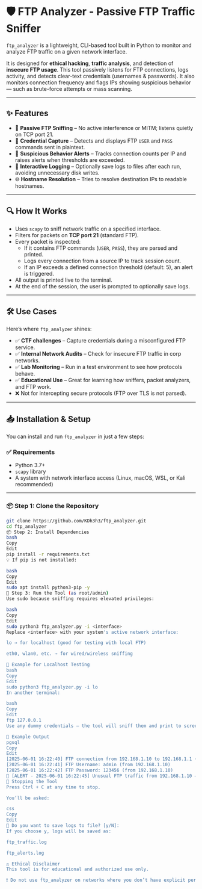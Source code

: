 # 🛡️ FTP Analyzer - Passive FTP Traffic Sniffer

`ftp_analyzer` is a lightweight, CLI-based tool built in Python to monitor and analyze FTP traffic on a given network interface.

It is designed for **ethical hacking**, **traffic analysis**, and detection of **insecure FTP usage**. This tool passively listens for FTP connections, logs activity, and detects clear-text credentials (usernames & passwords). It also monitors connection frequency and flags IPs showing suspicious behavior — such as brute-force attempts or mass scanning.

---

## ✨ Features

- 📡 **Passive FTP Sniffing** – No active interference or MITM; listens quietly on TCP port 21.
- 🧠 **Credential Capture** – Detects and displays FTP `USER` and `PASS` commands sent in plaintext.
- 🚨 **Suspicious Behavior Alerts** – Tracks connection counts per IP and raises alerts when thresholds are exceeded.
- 📄 **Interactive Logging** – Optionally save logs to files after each run, avoiding unnecessary disk writes.
- 🌐 **Hostname Resolution** – Tries to resolve destination IPs to readable hostnames.

---

## 🔍 How It Works

- Uses `scapy` to sniff network traffic on a specified interface.
- Filters for packets on **TCP port 21** (standard FTP).
- Every packet is inspected:
  - If it contains FTP commands (`USER`, `PASS`), they are parsed and printed.
  - Logs every connection from a source IP to track session count.
  - If an IP exceeds a defined connection threshold (default: 5), an alert is triggered.
- All output is printed live to the terminal.
- At the end of the session, the user is prompted to optionally save logs.

---

## 🛠️ Use Cases

Here’s where `ftp_analyzer` shines:

- ✅ **CTF challenges** – Capture credentials during a misconfigured FTP service.
- ✅ **Internal Network Audits** – Check for insecure FTP traffic in corp networks.
- ✅ **Lab Monitoring** – Run in a test environment to see how protocols behave.
- ✅ **Educational Use** – Great for learning how sniffers, packet analyzers, and FTP work.
- ❌ Not for intercepting secure protocols (FTP over TLS is not parsed).

---

## 📥 Installation & Setup

You can install and run `ftp_analyzer` in just a few steps:

### ✅ Requirements

- Python 3.7+
- `scapy` library
- A system with network interface access (Linux, macOS, WSL, or Kali recommended)

---

### 📦 Step 1: Clone the Repository

```bash
git clone https://github.com/KDh3h3/ftp_analyzer.git
cd ftp_analyzer
📦 Step 2: Install Dependencies
bash
Copy
Edit
pip install -r requirements.txt
💡 If pip is not installed:

bash
Copy
Edit
sudo apt install python3-pip -y
🔐 Step 3: Run the Tool (as root/admin)
Use sudo because sniffing requires elevated privileges:

bash
Copy
Edit
sudo python3 ftp_analyzer.py -i <interface>
Replace <interface> with your system's active network interface:

lo → for localhost (good for testing with local FTP)

eth0, wlan0, etc. → for wired/wireless sniffing

🧪 Example for Localhost Testing
bash
Copy
Edit
sudo python3 ftp_analyzer.py -i lo
In another terminal:

bash
Copy
Edit
ftp 127.0.0.1
Use any dummy credentials — the tool will sniff them and print to screen.

🧾 Example Output
pgsql
Copy
Edit
[2025-06-01 16:22:40] FTP connection from 192.168.1.10 to 192.168.1.1 (router.local)
[2025-06-01 16:22:41] FTP Username: admin (from 192.168.1.10)
[2025-06-01 16:22:42] FTP Password: 123456 (from 192.168.1.10)
🚨 [ALERT - 2025-06-01 16:22:45] Unusual FTP traffic from 192.168.1.10 – 6 connections
🛑 Stopping the Tool
Press Ctrl + C at any time to stop.

You’ll be asked:

css
Copy
Edit
💾 Do you want to save logs to file? [y/N]:
If you choose y, logs will be saved as:

ftp_traffic.log

ftp_alerts.log

⚖️ Ethical Disclaimer
This tool is for educational and authorized use only.

❗ Do not use ftp_analyzer on networks where you don’t have explicit permission.
